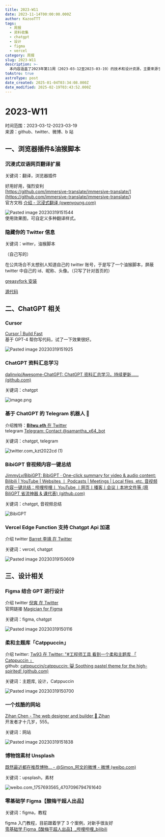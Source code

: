 ```yaml
---
title: 2023-W11
date: 2023-11-14T00:00:00.000Z
author: KazooTTT
tags:
  - 周报
  - 资料收集
  - chatgpt
  - 设计
  - figma
  - vercel
category: 周报
slug: 2023-W11
description: >-
  本内容涵盖了2023年第11周（2023-03-12至2023-03-19）的技术和设计资源，主要来源于GitHub、Twitter、微博和B站。其中包括了沉浸式双语网页翻译扩展和隐藏Twitter信息的油猴脚本等浏览器插件。此外，还介绍了基于GPT-4的代码编写工具Cursor、ChatGPT相关的资料汇总和Telegram机器人等。设计方面，提到了Figma结合GPT的设计工具、柔和主题库Catppuccin以及一些设计教程和素材资源。整体内容丰富，涉及多个领域的最新技术动态和实用工具。
toAstro: true
astroType: post
date_created: 2025-01-04T03:34:08.000Z
date_modified: 2025-02-19T03:43:52.000Z
---
```


# 2023-W11

时间范围：2023-03-12-2023-03-19  
来源：github、twitter、微博、b 站

## 一、浏览器插件&油猴脚本

### 沉浸式双语网页翻译扩展

关键词：翻译，浏览器插件

好用好用，强烈安利  
[https://github.com/immersive-translate/immersive-translate/](<https://github.com/immersive-translate/immersive-translate/>)  
官方文档 [介绍 - 沉浸式翻译 (owenyoung.com)](<https://immersive-translate.owenyoung.com/>)

![Pasted image 20230319151544](<https://pictures.kazoottt.top/2024/01/20240115-0373f4faa448dac5a45d7bef577b01e8.webp>)  
使用效果图，可自定义多种翻译样式。

### 隐藏你的 Twitter 信息

关键词：witter，油猴脚本

（自己写的）

在公共场合不太想别人知道自己的 twitter 账号，于是写了一个油猴脚本，屏蔽 twitter 中自己的 id、昵称、头像。（只写了针对首页的）

[greasyfork 安装](<https://greasyfork.org/scripts/461892-hide-your-twitter-info>)

[源代码](<https://github.com/KazooTTT/hide-your-twitter-info>)

## 二、ChatGPT 相关

### Cursor

[Cursor | Build Fast](<https://www.cursor.so/>)  
基于 GPT-4 帮你写代码，试了一下效果很好。

![Pasted image 20230319151925](<https://pictures.kazoottt.top/2024/01/20240115-97e618e05e167aead5b7140ed17ca834.webp>)

### ChatGPT 资料汇总学习

[dalinvip/Awesome-ChatGPT: ChatGPT 资料汇总学习，持续更新...... (github.com)](<https://github.com/dalinvip/Awesome-ChatGPT>)

关键词：chatgpt

![image.png](<https://pictures.kazoottt.top/2024/04/20240407-88d8b2b12c87a39528188de9b8efaede.png>)

### 基于 ChatGPT 的 Telegram 机器人 🤖

介绍推特：[𝐁𝐢𝐭𝐰𝐮.𝐞𝐭𝐡 在 Twitter](<https://twitter.com/BTW0205/status/1636734688659398656>)  
telegram [Telegram: Contact @samantha_x64_bot](<https://t.me/samantha_x64_bot>)

关键词：chatgpt, telegram

![twitter.com_kzt2022cd (1)](<https://pictures.kazoottt.top/2024/01/20240115-92f4df67bea77552c801cfc9d4506535.webp>)

### BibiGPT 音视频内容一键总结

[JimmyLv/BibiGPT: BibiGPT · One-click summary for video & audio content: Bilibili | YouTube | Websites 丨 Podcasts | Meetings | Local files, etc. 音视频内容一键总结：哔哩哔哩丨 YouTube 丨网页丨播客丨会议丨本地文件等 (原 BiliGPT 省流神器 & 课代表) (github.com)](<https://github.com/JimmyLv/BibiGPT>)

关键词：chatgpt, 音视频总结

![BibiGPT](<https://github.com/JimmyLv/BibiGPT/raw/main/public/BibiGPT.gif>)

### Vercel Edge Function 支持 Chatgpt Api 加速

介绍 twitter [Barret 李靖 在 Twitter](<https://twitter.com/Barret_China/status/1636763051839082497>)

关键词：vercel, chatgpt

![Pasted image 20230319150609](<https://pictures.kazoottt.top/2024/01/20240115-3dd80204bcbb1707d598bbafd5039630.webp>)

## 三、设计相关

### Figma 结合 GPT 进行设计

介绍 twitter [倪爽 在 Twitter](<https://twitter.com/nishuang/status/1636150416609099778>)  
官网链接 [Magician for Figma](<https://magician.design/>)

关键词：figma, chatgpt

![Pasted image 20230319150116](<https://pictures.kazoottt.top/2024/01/20240115-4c3c28ce6eb2ce9201555a1735457e6d.webp>)

### 柔和主题库「Catppuccin」

介绍 twitter: [Tw93 在 Twitter: "#工程师工具 看到一个柔和主题库 「 Catppuccin 」](<https://twitter.com/HiTw93/status/1635793934864531456>)  
github: [catppuccin/catppuccin: 😸 Soothing pastel theme for the high-spirited! (github.com)](<https://github.com/catppuccin/catppuccin>)

关键词：主题库, 设计，Catppuccin

![Pasted image 20230319150700](<https://pictures.kazoottt.top/2024/01/20240115-c6188a6c502ea98b640e876860339722.webp>)

### 一个炫酷的网站

[Zihan Chen - The web designer and builder 🚀 Zihan](<https://zihan.pages.dev/>)  
开发者才十几岁，555。

关键词：网站

![Pasted image 20230319151838](<https://pictures.kazoottt.top/2024/01/20240115-b551c0f863fd5f031915d273b2fbc542.webp>)

### 博物馆素材 Unsplash

[既然最近都在推荐博物... - @Simon\_阿文的微博 - 微博 (weibo.com)](<https://weibo.com/1757693565/4707096794761640>)

关键词：upsplash，素材

![weibo.com_1757693565_4707096794761640](<https://pictures.kazoottt.top/2024/01/20240115-5199ce53fe29ee6eace2298d57e0ad58.webp>)

### 零基础学 Figma【酸梅干超人出品】

关键词：figma，教程

figma 入门教程，目前跟着学了 3 个案例，对新手很友好  
[零基础学 Figma【酸梅干超人出品】\_哔哩哔哩\_bilibili](<https://www.bilibili.com/video/BV1fg411G7cs/>)
